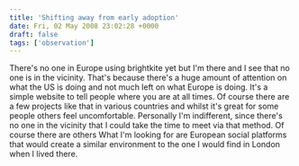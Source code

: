 ```yaml
---
title: 'Shifting away from early adoption'
date: Fri, 02 May 2008 23:02:28 +0000
draft: false
tags: ['observation']
---
```


There's no one in Europe using brightkite yet but I'm there and I see that no one is in the vicinity. That's because there's a huge amount of attention on what the US is doing and not much left on what Europe is doing. It's a simple website to tell people where you are at all times. Of course there are a few projects like that in various countries and whilst it's great for some people others feel uncomfortable. Personally I'm indifferent, since there's no one in the vicinity that I could take the time to meet via that method. Of course there are others What I'm looking for are European social platforms that would create a similar environment to the one I would find in London when I lived there.